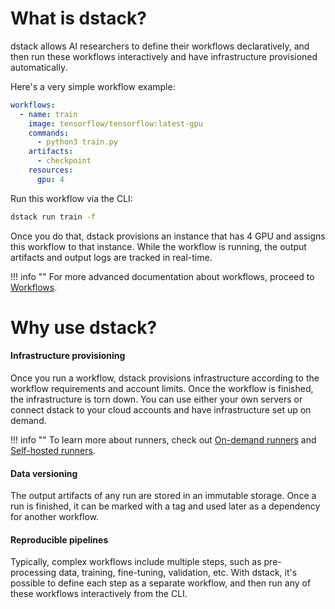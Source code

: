 # What is dstack? 

dstack allows AI researchers to define their workflows declaratively, and then run these workflows interactively 
and have infrastructure provisioned automatically.

Here's a very simple workflow example:

```yaml
workflows:
  - name: train
    image: tensorflow/tensorflow:latest-gpu
    commands:
      - python3 train.py
    artifacts:
      - checkpoint
    resources:
      gpu: 4
```

Run this workflow via the CLI:

```bash
dstack run train -f
```

Once you do that, dstack provisions an instance that has 4 GPU and assigns this workflow to that instance. 
While the workflow is running, the output artifacts and output logs are tracked in real-time.

!!! info ""
    For more advanced documentation about workflows, proceed to [Workflows](workflows.md).

# Why use dstack?

#### Infrastructure provisioning

Once you run a workflow, dstack provisions infrastructure according to the workflow requirements and account limits. 
Once the workflow is finished, the infrastructure is torn down. You can use either your own servers or connect
dstack to your cloud accounts and have infrastructure set up on demand.

!!! info ""
    To learn more about runners, check out [On-demand runners](on-demand-runners.md) and [Self-hosted runners](self-hosted-runners.md).

#### Data versioning

The output artifacts of any run are stored in an immutable storage. Once a run is finished, it can be marked with a tag and 
used later as a dependency for another workflow.

#### Reproducible pipelines

Typically, complex workflows include multiple steps, such as pre-processing data, training, fine-tuning, validation, etc.
With dstack, it's possible to define each step as a separate workflow, and then run any of these workflows interactively
from the CLI.